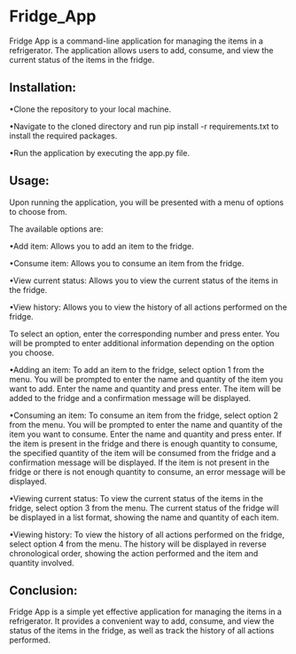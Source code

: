 # Fridge_App
Fridge App is a command-line application for managing the items in a refrigerator. The application allows users to add, consume, and view the current status of the items in the fridge.

## Installation:

•Clone the repository to your local machine.

•Navigate to the cloned directory and run pip install -r requirements.txt to install the required packages.

•Run the application by executing the app.py file.



## Usage:
Upon running the application, you will be presented with a menu of options to choose from.

The available options are:

•Add item: Allows you to add an item to the fridge.

•Consume item: Allows you to consume an item from the fridge.

•View current status: Allows you to view the current status of the items in the fridge.

•View history: Allows you to view the history of all actions performed on the fridge.


To select an option, enter the corresponding number and press enter. You will be prompted to enter additional information depending on the option you choose.

•Adding an item:
To add an item to the fridge, select option 1 from the menu. You will be prompted to enter the
name and quantity of the item you want to add. Enter the name and quantity and press enter.
The item will be added to the fridge and a confirmation message will be displayed.

•Consuming an item:
To consume an item from the fridge, select option 2 from the menu. You will be prompted to
enter the name and quantity of the item you want to consume. Enter the name and quantity and
press enter. If the item is present in the fridge and there is enough quantity to consume, the
specified quantity of the item will be consumed from the fridge and a confirmation message will
be displayed. If the item is not present in the fridge or there is not enough quantity to consume,
an error message will be displayed.

•Viewing current status:
To view the current status of the items in the fridge, select option 3 from the menu. The current
status of the fridge will be displayed in a list format, showing the name and quantity of each
item.

•Viewing history:
To view the history of all actions performed on the fridge, select option 4 from the menu. The
history will be displayed in reverse chronological order, showing the action performed and the
item and quantity involved.


## Conclusion:
Fridge App is a simple yet effective application for managing the items in a refrigerator. It
provides a convenient way to add, consume, and view the status of the items in the fridge, as
well as track the history of all actions performed.
